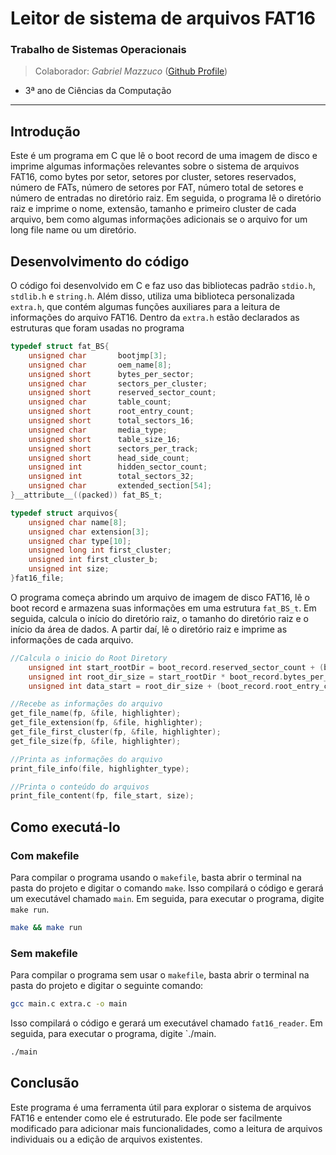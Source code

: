 # Leitor de sistema de arquivos FAT16

### Trabalho de Sistemas Operacionais
>Colaborador: *Gabriel Mazzuco* ([Github Profile](https://github.com/gabrielmazz))
- 3ª ano de Ciências da Computação
---

## Introdução

Este é um programa em C que lê o boot record de uma imagem de disco e imprime algumas informações relevantes sobre o sistema de arquivos FAT16, como bytes por setor, setores por cluster, setores reservados, número de FATs, número de setores por FAT, número total de setores e número de entradas no diretório raiz. Em seguida, o programa lê o diretório raiz e imprime o nome, extensão, tamanho e primeiro cluster de cada arquivo, bem como algumas informações adicionais se o arquivo for um long file name ou um diretório.

## Desenvolvimento do código

O código foi desenvolvido em C e faz uso das bibliotecas padrão `stdio.h`, `stdlib.h` e `string.h`. Além disso, utiliza uma biblioteca personalizada `extra.h`, que contém algumas funções auxiliares para a leitura de informações do arquivo FAT16. Dentro da `extra.h` estão declarados as estruturas que foram usadas no programa 

```c
typedef struct fat_BS{
    unsigned char       bootjmp[3];       
    unsigned char       oem_name[8];
    unsigned short      bytes_per_sector;    
    unsigned char       sectors_per_cluster; 
    unsigned short      reserved_sector_count;  
    unsigned char       table_count;            
    unsigned short      root_entry_count;       
    unsigned short      total_sectors_16;       
    unsigned char       media_type;             
    unsigned short      table_size_16;          
    unsigned short      sectors_per_track;       
    unsigned short      head_side_count;        
    unsigned int        hidden_sector_count;   
    unsigned int        total_sectors_32;      
    unsigned char       extended_section[54];
}__attribute__((packed)) fat_BS_t;
```

```c
typedef struct arquivos{ 
    unsigned char name[8];
    unsigned char extension[3];
    unsigned char type[10];
    unsigned long int first_cluster;
    unsigned int first_cluster_b;
    unsigned int size;
}fat16_file;
```

O programa começa abrindo um arquivo de imagem de disco FAT16, lê o boot record e armazena suas informações em uma estrutura `fat_BS_t`. Em seguida, calcula o início do diretório raiz, o tamanho do diretório raiz e o início da área de dados. A partir daí, lê o diretório raiz e imprime as informações de cada arquivo.

```c
//Calcula o inicio do Root Diretory
    unsigned int start_rootDir = boot_record.reserved_sector_count + (boot_record.table_size_16 * boot_record.table_count);
    unsigned int root_dir_size = start_rootDir * boot_record.bytes_per_sector;
    unsigned int data_start = root_dir_size + (boot_record.root_entry_count * 32);
```

```c
//Recebe as informações do arquivo
get_file_name(fp, &file, highlighter);
get_file_extension(fp, &file, highlighter);
get_file_first_cluster(fp, &file, highlighter);
get_file_size(fp, &file, highlighter);
```

```c
//Printa as informações do arquivo
print_file_info(file, highlighter_type);
```

```c
//Printa o conteúdo do arquivos
print_file_content(fp, file_start, size);
```

## Como executá-lo

### Com makefile

Para compilar o programa usando o `makefile`, basta abrir o terminal na pasta do projeto e digitar o comando `make`. Isso compilará o código e gerará um executável chamado `main`. Em seguida, para executar o programa, digite `make run`.

```bash
make && make run
```

### Sem makefile

Para compilar o programa sem usar o `makefile`, basta abrir o terminal na pasta do projeto e digitar o seguinte comando:

```bash
gcc main.c extra.c -o main
```

Isso compilará o código e gerará um executável chamado `fat16_reader`. Em seguida, para executar o programa, digite `./main.

```bash
./main
```

## Conclusão

Este programa é uma ferramenta útil para explorar o sistema de arquivos FAT16 e entender como ele é estruturado. Ele pode ser facilmente modificado para adicionar mais funcionalidades, como a leitura de arquivos individuais ou a edição de arquivos existentes.
